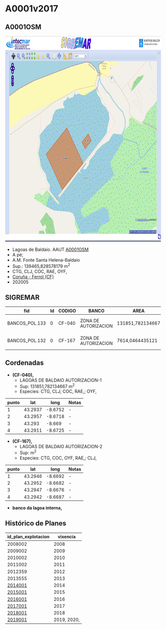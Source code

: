 
# A0001v2017

## A0001OSM


<img src="https://raw.githubusercontent.com/galirema/galirema-notas/gh-pages/en/pages/uploads/images/A0001OSM.png" alt="A0001v2017" width="824" height="663">


* Lagoas de Baldaio. AAUT [A0001OSM](http://u.osmfr.org/m/250411/)
* A pé;
* A.M. Fonte Santa Helena-Baldaio
* Sup.: 139465,828578179 m<sup>2</sup>
* CTG, CLJ, COC, RAE, OYF,
* [Coruña - Ferrol (CF)](zp-CF.md)
* 202005




## SIGREMAR

|fid|Id|CODIGO|BANCO|AREA|ZONA|CONFRARIA|REXIMEN|MODALIDADE|PROVINCIA|ESP\_OBXET|ESP_SECUND|X|Y
|---|--|------|-----|----|----|---------|-------|----------|---------|---------|----------|-|-|
|BANCOS_POL.133|0|CF-040|ZONA DE AUTORIZACION|131851,782134667|LAGOAS DE BALDAIO|AM BALDAIO|AUTORIZACION|PE|A CORUÑA|CTG, CLJ, COC, RAE,|OYF,|526597.0|4793448.0|
|BANCOS_POL.132|0|CF-167|ZONA DE AUTORIZACION|7614,0464435121|LAGOAS DE BALDAIO|AM BALDAIO|AUTORIZACION|PE|A CORUÑA|CTG, COC, OYF, RAE,|CLJ,|526898.0|4793594.0|




## Cordenadas

* __(CF-040),__
	* LAGOAS DE BALDAIO AUTORIZACION-1
	* Sup: 131851,782134667 m<sup>2</sup>
	* Especies: CTG, CLJ, COC, RAE,; OYF,

|punto|lat|long|Notas|
|-----|---|----|-----|
|1|43.2937|-8.6752|-|
|2|43.2957|-8.6718|-|
|3|43.293|-8.669|-|
|4|43.2911|-8.6725|-|



* __(CF-167),__
	* LAGOAS DE BALDAIO AUTORIZACION-2
	* Sup:  m<sup>2</sup>
	* Especies: CTG, COC, OYF, RAE,; CLJ,

|punto|lat|long|Notas|
|-----|---|----|-----|
|1|43.2946|-8.6692|-|
|2|43.2952|-8.6682|-|
|3|43.2947|-8.6676|-|
|4|43.2942|-8.6687|-|



* __banco da lagoa interna,__




## Histórico de Planes

|id_plan_explotacion|vixencia|
|-------------------|--------|
|2008002|2008|
|2009002|2009|
|2010002|2010|
|2011002|2011|
|2012359|2012|
|2013555|2013|
|[2014001](http://www.galiciamarineira.info/content/pexma2014AAUT001)|2014|
|[2015001](http://www.galiciamarineira.info/content/pexma2015AAUT001)|2015|
|[2016001](http://www.galiciamarineira.info/content/pexma2016AAUT001)|2016|
|[2017001](https://galirema.wikia.org/es/wiki/Pexma2017AAUT001)|2017|
|[2018001](https://galirema.wikia.org/es/wiki/Pexma2018AAUT001)|2018|
|[2019001](https://galirema.wikia.org/es/wiki/Pexma2019AAUT001)|2019, 2020,|


